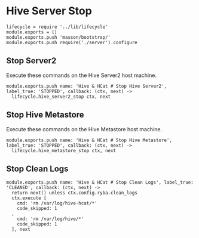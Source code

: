
# Hive Server Stop

    lifecycle = require '../lib/lifecycle'
    module.exports = []
    module.exports.push 'masson/bootstrap/'
    module.exports.push require('./server').configure

## Stop Server2

Execute these commands on the Hive Server2 host machine.

    module.exports.push name: 'Hive & HCat # Stop Hive Server2', label_true: 'STOPPED', callback: (ctx, next) ->
      lifecycle.hive_server2_stop ctx, next

## Stop Hive Metastore

Execute these commands on the Hive Metastore host machine.

    module.exports.push name: 'Hive & HCat # Stop Hive Metastore', label_true: 'STOPPED', callback: (ctx, next) ->
      lifecycle.hive_metastore_stop ctx, next

## Stop Clean Logs

    module.exports.push name: 'Hive & HCat # Stop Clean Logs', label_true: 'CLEANED', callback: (ctx, next) ->
      return next() unless ctx.config.ryba.clean_logs
      ctx.execute [
        cmd: 'rm /var/log/hive-hcat/*'
        code_skipped: 1
      ,
        cmd: 'rm /var/log/hive/*'
        code_skipped: 1
      ], next


